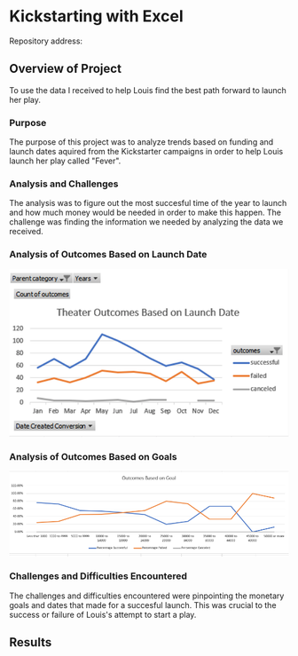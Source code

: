 # Kickstarting with Excel

Repository address: 

## Overview of Project

To use the data I received to help Louis find the best path forward to launch her play.

### Purpose

The purpose of this project was to analyze trends based on funding and launch dates aquired from the 
Kickstarter campaigns in order to help Louis launch her play called "Fever". 

### Analysis and Challenges

The analysis was to figure out the most succesful time of the year to launch and how much money
would be needed in order to make this happen. The challenge was finding the information we needed
by analyzing the data we received.

### Analysis of Outcomes Based on Launch Date


![Picture of chart](Theater_Outcomes_vs_Launch.png)


### Analysis of Outcomes Based on Goals


![Picture of chart](Outcomes_vs_Goals.png)


### Challenges and Difficulties Encountered

The challenges and difficulties encountered were pinpointing the monetary goals and dates that made for a succesful 
launch. This was crucial to the success or failure of Louis's attempt to start a play.

## Results



